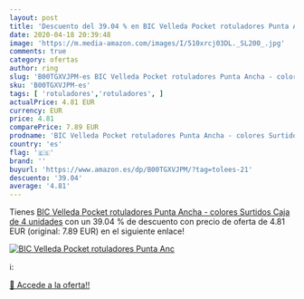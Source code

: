 ```yaml
---
layout: post
title: 'Descuento del 39.04 % en BIC Velleda Pocket rotuladores Punta Anc'
date: 2020-04-18 20:39:48
image: 'https://m.media-amazon.com/images/I/510xrcj03DL._SL200_.jpg'
comments: true
category: ofertas
author: ring
slug: 'B00TGXVJPM-es BIC Velleda Pocket rotuladores Punta Ancha - colores...'
sku: 'B00TGXVJPM-es'
tags: [ 'rotuladores','rotuladores', ]
actualPrice: 4.81 EUR
currency: EUR
price: 4.81
comparePrice: 7.89 EUR
prodname: 'BIC Velleda Pocket rotuladores Punta Ancha - colores Surtidos  Caja de 4 unidades'
country: 'es'
flag: '🇪🇸'
brand: ''
buyurl: 'https://www.amazon.es/dp/B00TGXVJPM/?tag=tolees-21'
descuento: '39.04'
average: '4.81'
---
```


Tienes [BIC Velleda Pocket rotuladores Punta Ancha - colores Surtidos  Caja de 4 unidades](https://www.amazon.es/dp/B00TGXVJPM/?tag=tolees-21) con un 39.04 % de descuento con precio de oferta de 4.81 EUR (original: 7.89 EUR) en el siguiente enlace!

[![BIC Velleda Pocket rotuladores Punta Anc](https://m.media-amazon.com/images/I/510xrcj03DL._SL200_.jpg)](https://www.amazon.es/dp/B00TGXVJPM/?tag=tolees-21)

ℹ️:


[🛒 Accede a la oferta!!](https://www.amazon.es/dp/B00TGXVJPM/?tag=tolees-21)
